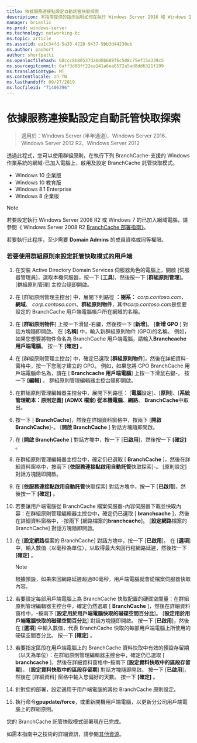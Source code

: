 ```yaml
---
title: 依據服務連接點設定自動託管快取探索
description: 本指南提供的指示說明如何在執行 Windows Server 2016 和 Windows 10 的電腦上，以託管快取模式部署 BranchCache。
manager: brianlic
ms.prod: windows-server
ms.technology: networking-bc
ms.topic: article
ms.assetid: ea1c34fd-5a33-4228-9437-9bb3d44230eb
ms.author: pashort
author: shortpatti
ms.openlocfilehash: 60ccc8b80537da0d0b689f6c508c75ef15a339c5
ms.sourcegitcommit: 6aff3d88ff22ea141a6ea6572a5ad8dd6321f199
ms.translationtype: MT
ms.contentlocale: zh-TW
ms.lasthandoff: 09/27/2019
ms.locfileid: "71406396"
---
```

#  <a name="configure-client-automatic-hosted-cache-discovery-by-service-connection-point"></a>依據服務連接點設定自動託管快取探索

>適用於：Windows Server (半年通道)、Windows Server 2016、Windows Server 2012 R2、Windows Server 2012

透過此程式，您可以使用群組原則，在執行下列 BranchCache\-支援的 Windows 作業系統的網域\-已加入電腦上，啟用及設定 BranchCache 託管快取模式。

- Windows 10 企業版
- Windows 10 教育版
- Windows 8.1 Enterprise
- Windows 8 企業版

> [!NOTE]  
> 若要設定執行 Windows Server 2008 R2 或 Windows 7 的已加入網域電腦，請參閱《 Windows Server 2008 R2 [BranchCache 部署指南》](https://technet.microsoft.com/library/ee649232.aspx)。

若要執行此程序，至少需要 **Domain Admins** 的成員資格或同等權限。

### <a name="to-use-group-policy-to-configure-clients-for-hosted-cache-mode"></a>若要使用群組原則來設定託管快取模式的用戶端

1. 在安裝 Active Directory Domain Services 伺服器角色的電腦上，開啟 [伺服器管理員]，選取本機伺服器，按一下 [**工具**]，然後按一下 [**群組原則管理**]。 [群組原則管理] 主控台隨即開啟。

2. 在 [群組原則管理主控台] 中，展開下列路徑 **：樹系：** *corp.contoso.com*、**網域**、 *corp.contoso.com*、**群組原則物件**，其中*corp.contoso.com*是您要設定的 BranchCache 用戶端電腦帳戶所在網域的名稱。

3. 在 [**群組原則物件**] 上按一下滑鼠\-右鍵，然後按一下 [**新增**]。 [**新增 GPO** ] 對話方塊隨即開啟。 在 [**名稱**] 中，輸入新群組原則物件 \(GPO\)的名稱。 例如，如果您想要將物件命名為 BranchCache 用戶端電腦，請輸入**Branchcache 用戶端電腦**。 按一下 **\[確定\]** 。

4. 在 [群組原則管理主控台] 中，確定已選取 [**群組原則物件**]，然後在詳細資料\-窗格中，按一下您剛才建立的 GPO。 例如，如果您將 GPO BranchCache 用戶端電腦命名為，請在 [ **Branchcache 用戶端電腦**] 上按一下滑鼠右鍵\-。 按一下 **\[編輯\]** 。 群組原則管理編輯器主控台隨即開啟。

5. 在群組原則管理編輯器主控台中，展開下列路徑： [**電腦**設定]、[**原則**]、[**系統管理範本：原則定義] \(ADMX 檔案\) 從本機電腦**、**網路**、 **BranchCache**中取出。

6. 按一下 [ **BranchCache**]，然後在詳細資料窗格中，按兩下 [**開啟 BranchCache**]\-。 [**開啟 BranchCache** ] 對話方塊隨即開啟。
  
7.  在 [**開啟 BranchCache** ] 對話方塊中，按一下 [**已啟用**]，然後按一下 **[確定]** 。

8. 在群組原則管理編輯器主控台中，確定仍已選取 [ **BranchCache** ]，然後在詳細資料窗格中，按兩下 [**依服務連接點啟用自動託管**快取探索]\-。 [原則設定] 對話方塊隨即開啟。

9. 在 [**依服務連接點啟用自動託管**快取探索] 對話方塊中，按一下 [**已啟用**]，然後按一下 **[確定]** 。

10. 若要讓用戶端電腦從 BranchCache 檔案伺服器\-內容伺服器下載並快取內容：在群組原則管理編輯器主控台中，確定仍已選取 [ **branchcache** ]，然後在詳細資料窗格中，\-按兩下 [網路檔案的**branchcache**]。 [**設定網路**檔案的 BranchCache] 對話方塊隨即開啟。 
11. 在 [**設定網路**檔案的 BranchCache] 對話方塊中，按一下 [**已啟用**]。 在 [**選項**] 中，輸入數值（以毫秒為單位），以取得最大來回行程網路延遲，然後按一下 **[確定]** 。
  
    > [!NOTE]
    > 根據預設，如果來回網路延遲超過80毫秒，用戶端電腦就會從檔案伺服器快取內容。
  
12. 若要設定每部用戶端電腦上為 BranchCache 快取配置的硬碟空間量：在群組原則管理編輯器主控台中，確定仍然選取 [ **BranchCache** ]，然後在詳細資料窗格中，\-按兩下 [**設定用於用戶端電腦快取的磁碟空間百分比**]。 [**設定用於用戶端電腦快取的磁碟空間百分比**] 對話方塊隨即開啟。 按一下 [**已啟用**]，然後在 [**選項**] 中輸入數值，代表 BranchCache 快取的每部用戶端電腦上所使用的硬碟空間百分比。 按一下 **\[確定\]** 。

13. 若要指定區段在用戶端電腦上的 BranchCache 資料快取中有效的預設存留期（以天為單位）：在群組原則管理編輯器主控台中，確定仍已選取 [ **branchcache** ]，然後在詳細資料窗格中\-按兩下 **[設定資料快取中的區段存留期**]。 [**設定資料快取中的區段存留期**] 對話方塊隨即開啟。 按一下 [**已啟用**]，然後在 [詳細資料] 窗格中輸入您偏好的天數。 按一下 **\[確定\]** 。

14. 針對您的部署，設定適用于用戶端電腦的其他 BranchCache 原則設定。

15. 執行命令**gpupdate/force**，或重新開機用戶端電腦，以更新分公司用戶端電腦上的群組原則。

您的 BranchCache 託管快取模式部署現在已完成。

如需本指南中之技術的詳細資訊，請參閱[其他資源](11-Bc-Hcm-additional-resources.md)。